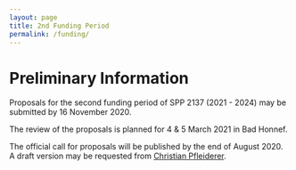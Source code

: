 ```yaml
---
layout: page
title: 2nd Funding Period
permalink: /funding/
---
```


# Preliminary Information

Proposals for the second funding period of SPP 2137 (2021 - 2024) may be submitted by 16 November 2020.

The review of the proposals is planned for 4 & 5 March 2021 in Bad Honnef.

The official call for proposals will be published by the end of August 2020. A draft version may be requested from [Christian Pfleiderer](christian.pfleiderer@tum.de).
